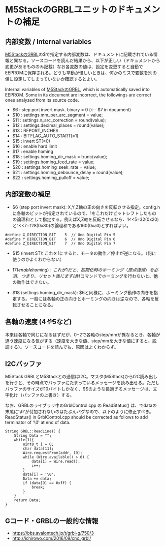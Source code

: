 # M5StackのGRBLユニットのドキュメントの補足

## 内部変数 / Internal variables

[M5StackのGRBL](https://docs.m5stack.com/en/module/grbl13.2)の$で指定する内部変数は、ドキュメントに記載されている情報と異なる。ソースコードを読んだ結果から、以下が正しい（ドキュメントから変更があるもののみ記載）なお各変数の値は、設定を変更すると自動でEEPROMに保存される。どうも挙動が怪しいときは、何かのミスで変数を別の値に設定してしまっていないか確認するとよい。

Internal variables of [M5StackのGRBL](https://docs.m5stack.com/en/module/grbl13.2), which is automatically saved into EEPROM. Some in its document are incorrect, the followings are correct ones analyzed from its source code.


- $6 : step port invert mask. binary = 0 (<-- $7 in document)
- $10 : settings.mm_per_arc_segment = value;
- $11 : settings.n_arc_correction = round(value);
- $12 : settings.decimal_places = round(value);
- $13 : REPORT_INCHES
- $14 : BITFLAG_AUTO_START(=1)
- $15 : invert ST(=0)
- $16 : enable hard limit
- $17 : enable homing
- $18 : settings.homing_dir_mask = trunc(value);
- $19 : settings.homing_feed_rate = value;
- $20 : settings.homing_seek_rate = value;
- $21 : settings.homing_debounce_delay = round(value);
- $22 : settings.homing_pulloff = value;

## 内部変数の補足

- $6 (step port invert mask): X,Y,Z軸の正の向きを反転させる指定。config.hに各軸のビットが指定されているので、1をこれだけビットシフトしたものの論理和として指定する。例えばX,Z軸を反転させるなら、1<<5=32(0x20)と1<<7=128(0x80)の論理和である160(0xa0)とすればよい。
```
#define X_DIRECTION_BIT    5  // Uno Digital Pin 5
#define Y_DIRECTION_BIT    6  // Uno Digital Pin 6
#define Z_DIRECTION_BIT    7  // Uno Digital Pin 7
```

- $15 (invert ST): これを1にすると、モータの動作／停止が逆になる。（何に使うのかよくわからない）
- $17 (enable homing): これが1だと、初期化時のホーミング（原点復帰）を必須、つまり、リセット後にまずは$Hコマンドでホーミングを行わないと、他の動作はできない。

- $18 (settings.homing_dir_mask): $6と同様に、ホーミング動作の向きを指定する。一般には各軸の正の向きとホーミングの向きは逆なので、各軸を反転させることになる。

## 各軸の速度 ($4や$5など)

本来は各軸で同じになるはずだが、$0-$2で各軸のstep/mmが異なるとき、各軸が違う速度になる気がする（速度を大きな値、step/mmを大きな値にすると、脱調する）。ソースコードを読んでも、原因はよくわからず。

## I2Cバッファ

M5Stack GRBLとM5Stackとの通信はI2C。マスタ(M5Stack)からI2C読み出しを行うと、その時点でバッファにたまっているメッセージを読み出せる。ただしバッファのサイズが10バイトしかなく、$$のような長過ぎるメッセージは、文字化け（バッファの上書き）する。

なお、GRBLのライブラリ中のGrblControl.cpp の ReadStatus() は、でdataの末尾に'\0'が付加されないのはたぶんバグなので、以下のように修正すべき。
ReadStatus() in GrblControl.cpp should be corrected as follows to add terminator of '\0' at end of data.
```
String GRBL::ReadLine() {
    String Data = ""; 
    while(1){
        uint8_t i = 0;
        char data[11];
        Wire.requestFrom(addr, 10);
        while (Wire.available() > 0) {
            data[i] = Wire.read();
            i++;
        }
        data[i] = '\0';
        Data += data;
        if (data[9] == 0xff) {
            break;
        }
    }
    return Data;
}
```
## Gコード・GRBLの一般的な情報

- https://bbs.avalontech.jp/t/grbl-g/750/3
- http://ichirowo.com/2016/09/cnc_grbl/
